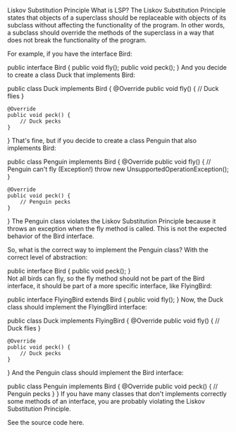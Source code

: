 Liskov Substitution Principle
What is LSP?
The Liskov Substitution Principle states that objects of a superclass should be replaceable with objects of its subclass without affecting the functionality of the program. In other words, a subclass should override the methods of the superclass in a way that does not break the functionality of the program.

For example, if you have the interface Bird:

public interface Bird {
    public void fly();
    public void peck();
}
And you decide to create a class Duck that implements Bird:

public class Duck implements Bird {
    @Override
    public void fly() {
        // Duck flies
    }

    @Override
    public void peck() {
        // Duck pecks
    }
}
That's fine, but if you decide to create a class Penguin that also implements Bird:

public class Penguin implements Bird {
    @Override
    public void fly() {
        // Penguin can't fly (Exception!)
        throw new UnsupportedOperationException();
    }

    @Override
    public void peck() {
        // Penguin pecks
    }
}
The Penguin class violates the Liskov Substitution Principle because it throws an exception when the fly method is called. This is not the expected behavior of the Bird interface.

So, what is the correct way to implement the Penguin class? With the correct level of abstraction:

public interface Bird {
    public void peck();
}   
Not all birds can fly, so the fly method should not be part of the Bird interface, it should be part of a more specific interface, like FlyingBird:

public interface FlyingBird extends Bird {
    public void fly();
}
Now, the Duck class should implement the FlyingBird interface:

public class Duck implements FlyingBird {
    @Override
    public void fly() {
        // Duck flies
    }

    @Override
    public void peck() {
        // Duck pecks
    }
}
And the Penguin class should implement the Bird interface:

public class Penguin implements Bird {
    @Override
    public void peck() {
        // Penguin pecks
    }
}
If you have many classes that don't implements correctly some methods of an interface, you are probably violating the Liskov Substitution Principle.

See the source code here.
